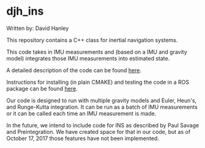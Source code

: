 # djh_ins
Written by: David Hanley

This repository contains a C++ class for inertial navigation systems. 

This code takes in IMU measurements and (based on a IMU and gravity model) integrates those IMU measurements into estimated state.

A detailed description of the code can be found [here](TBD).

Instructions for installing (in plain CMAKE) and testing the code in a ROS package can be found [here](https://github.com/hanley6/djh_ins/wiki).

Our code is designed to run with multiple gravity models and Euler, Heun's, and Runge-Kutta integration. It can be run as a batch of IMU measurements or it can be called each time an IMU measurement is made.

In the future, we intend to include code for INS as described by Paul Savage and Preintegration. We have created space for that in our code, but as of October 17, 2017 those features have not been implemented.
